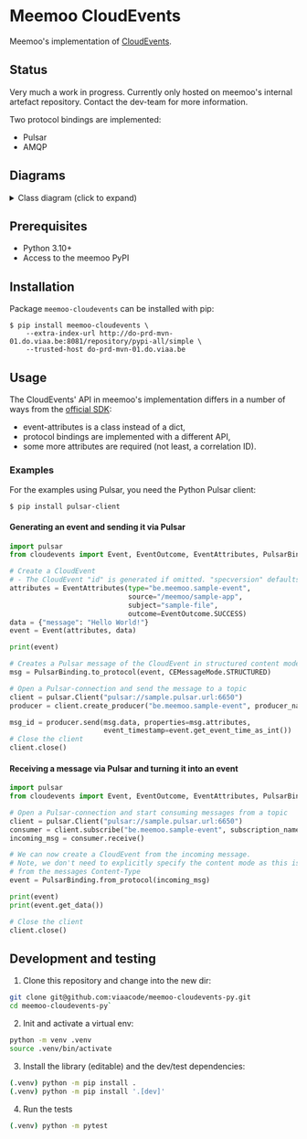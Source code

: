 # Meemoo CloudEvents

Meemoo's implementation of [CloudEvents](https://github.com/cloudevents/spec).

## Status

Very much a work in progress. Currently only hosted on meemoo's internal
artefact repository. Contact the dev-team for more information.

Two protocol bindings are implemented:

- Pulsar
- AMQP

## Diagrams

<details>
  <summary>Class diagram (click to expand)</summary>

  ![meemoo-cloudevents-py](http://www.plantuml.com/plantuml/proxy?src=https://raw.githubusercontent.com/viaacode/meemoo-cloudevents-py/main/docs/event_protocol_message.puml&fmt=svg)

</details>

## Prerequisites

* Python 3.10+
* Access to the meemoo PyPI

## Installation

Package `meemoo-cloudevents` can be installed with pip:

```
$ pip install meemoo-cloudevents \
    --extra-index-url http://do-prd-mvn-01.do.viaa.be:8081/repository/pypi-all/simple \
    --trusted-host do-prd-mvn-01.do.viaa.be
```

## Usage

The CloudEvents' API in meemoo's implementation differs in a number of ways
from the [official SDK](https://github.com/cloudevents/sdk-python):

- event-attributes is a class instead of a dict,
- protocol bindings are implemented with a different API,
- some more attributes are required (not least, a correlation ID).

### Examples

For the examples using Pulsar, you need the Python Pulsar client:

```
$ pip install pulsar-client
```

#### Generating an event and sending it via Pulsar

```python
import pulsar
from cloudevents import Event, EventOutcome, EventAttributes, PulsarBinding, CEMessageMode

# Create a CloudEvent
# - The CloudEvent "id" is generated if omitted. "specversion" defaults to "1.0".
attributes = EventAttributes(type="be.meemoo.sample-event",
                             source="/meemoo/sample-app",
                             subject="sample-file",
                             outcome=EventOutcome.SUCCESS)
data = {"message": "Hello World!"}
event = Event(attributes, data)

print(event)

# Creates a Pulsar message of the CloudEvent in structured content mode
msg = PulsarBinding.to_protocol(event, CEMessageMode.STRUCTURED)

# Open a Pulsar-connection and send the message to a topic
client = pulsar.Client("pulsar://sample.pulsar.url:6650")
producer = client.create_producer("be.meemoo.sample-event", producer_name="sample-app")

msg_id = producer.send(msg.data, properties=msg.attributes,
                       event_timestamp=event.get_event_time_as_int())
# Close the client
client.close()
```

#### Receiving a message via Pulsar and turning it into an event


```python
import pulsar
from cloudevents import Event, EventOutcome, EventAttributes, PulsarBinding, CEMessageMode

# Open a Pulsar-connection and start consuming messages from a topic
client = pulsar.Client("pulsar://sample.pulsar.url:6650")
consumer = client.subscribe("be.meemoo.sample-event", subscription_name="sample-app")
incoming_msg = consumer.receive()

# We can now create a CloudEvent from the incoming message.
# Note, we don't need to explicitly specify the content mode as this is inferred
# from the messages Content-Type
event = PulsarBinding.from_protocol(incoming_msg)

print(event)
print(event.get_data())

# Close the client
client.close()
```

## Development and testing

1. Clone this repository and change into the new dir:

```bash
git clone git@github.com:viaacode/meemoo-cloudevents-py.git
cd meemoo-cloudevents-py`
```

2. Init and activate a virtual env:

```bash
python -m venv .venv
source .venv/bin/activate
```

3. Install the library (editable) and the dev/test dependencies:

```bash
(.venv) python -m pip install .
(.venv) python -m pip install '.[dev]'
```

4. Run the tests

```bash
(.venv) python -m pytest
```
